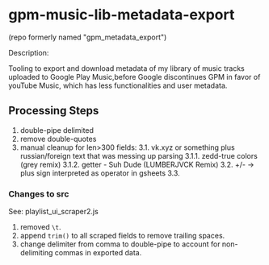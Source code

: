# gpm-music-lib-metadata-export
(repo formerly named "gpm_metadata_export")

Description:

Tooling to export and download metadata of my library of music tracks 
uploaded to Google Play Music,before Google discontinues GPM in favor 
of youTube Music, which has less functionalities and user metadata.

## Processing Steps
1. double-pipe delimited
2. remove double-quotes
3. manual cleanup for len>300 fields:
  3.1.  vk.xyz or something plus russian/foreign text that was messing up parsing
     3.1.1. zedd-true colors (grey remix)
     3.1.2. getter - Suh Dude (LUMBERJVCK Remix)
  3.2. +/- -> plus sign interpreted as operator in gsheets
  3.3.

### Changes to src

See: playlist_ui_scraper2.js

1. removed `\t`.
2. append `trim()` to all scraped fields to remove trailing spaces.
3. change delimiter from comma to double-pipe to account for non-delimiting commas in exported data.
